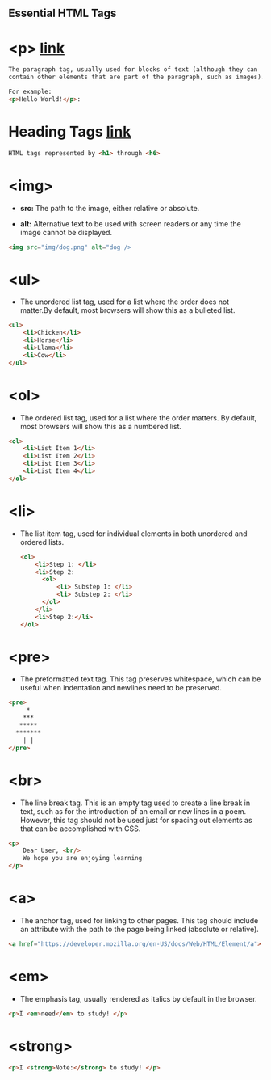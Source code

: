 ## Essential HTML Tags

# &lt;p&gt; [link](https://developer.mozilla.org/en-US/docs/Web/HTML/Element/p)
````html
The paragraph tag, usually used for blocks of text (although they can
contain other elements that are part of the paragraph, such as images).

For example:
<p>Hello World!</p>:

````
# Heading Tags [link](https://developer.mozilla.org/en-US/docs/Web/HTML/Element/Heading_Elements)
````html
HTML tags represented by <h1> through <h6>
````
# &lt;img&gt;
- <b>src:</b> The path to the image, either relative or absolute.

- <b>alt:</b> Alternative text to be used with screen readers or any time the image cannot be displayed.
````html
<img src="img/dog.png" alt="dog />
````
# &lt;ul&gt;
- The unordered list tag, used for a list where the order does not matter.By default, most browsers will show this as a bulleted list.
````html
<ul>
    <li>Chicken</li>
    <li>Horse</li>
    <li>Llama</li>
    <li>Cow</li>
</ul>
````

# &lt;ol&gt;
  - The ordered list tag, used for a list where the order matters.
  By default, most browsers will show this as a numbered list.
  ````html
  <ol>
      <li>List Item 1</li>
      <li>List Item 2</li>
      <li>List Item 3</li>
      <li>List Item 4</li>
  </ol>
  ````
# &lt;li&gt;
- The list item tag, used for individual elements in both unordered and ordered lists.
  ````html
  <ol>
      <li>Step 1: </li>
      <li>Step 2:
        <ol>
            <li> Substep 1: </li>
            <li> Substep 2: </li>
        </ol>
      </li>
      <li>Step 2:</li>
  </ol>
  ````
# &lt;pre&gt;
- The preformatted text tag. This tag preserves whitespace, which can be useful when indentation and newlines need to be preserved.
````html
<pre>
     *
    ***
   *****
  *******
    | |
</pre>
````
# &lt;br&gt;
- The line break tag. This is an empty tag used to create a line break in text, such as for the introduction of an email or new lines in a poem. However, this tag should not be used just for spacing out elements as that can be accomplished with CSS.
````html
<p>
    Dear User, <br/>
    We hope you are enjoying learning
</p>

````
# &lt;a&gt;
- The anchor tag, used for linking to other pages. This tag should include an  attribute with the path to the page being linked (absolute or relative).
````html
<a href="https://developer.mozilla.org/en-US/docs/Web/HTML/Element/a"> a </a>
````


# &lt;em&gt;
- The emphasis tag, usually rendered as italics by default in the browser.
````html
<p>I <em>need</em> to study! </p>
````

# &lt;strong&gt;
````html
<p>I <strong>Note:</strong> to study! </p>
````
